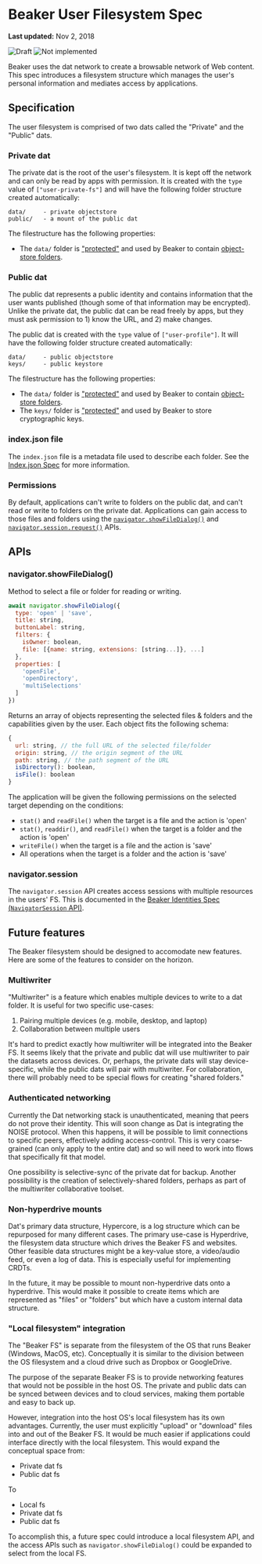 # Beaker User Filesystem Spec

**Last updated:** Nov 2, 2018

![Draft](https://img.shields.io/badge/Draft-In%20progress-yellow.svg) ![Not implemented](https://img.shields.io/badge/Status-Not%20implemented-red.svg)

Beaker uses the dat network to create a browsable network of Web content. This spec introduces a filesystem structure which manages the user's personal information and mediates access by applications.

## Specification

The user filesystem is comprised of two dats called the "Private" and the "Public" dats.

### Private dat

The private dat is the root of the user's filesystem. It is kept off the network and can only be read by apps with permission. It is created with the `type` value of `["user-private-fs"]` and will have the following folder structure created automatically:

```
data/     - private objectstore
public/   - a mount of the public dat
```

The filestructure has the following properties:

 - The `data/` folder is ["protected"](./index-json.md#type) and used by Beaker to contain [object-store folders](./object-store-folder.md).

### Public dat

The public dat represents a public identity and contains information that the user wants published (though some of that information may be encrypted). Unlike the private dat, the public dat can be read freely by apps, but they must ask permission to 1) know the URL, and 2) make changes.

The public dat is created with the `type` value of `["user-profile"]`. It will have the following folder structure created automatically:

```
data/     - public objectstore
keys/     - public keystore
```

The filestructure has the following properties:

 - The `data/` folder is ["protected"](./index-json.md#type) and used by Beaker to contain [object-store folders](./object-store-folder.md).
 - The `keys/` folder is ["protected"](./index-json.md#type) and used by Beaker to store cryptographic keys.

### index.json file

The `index.json` file is a metadata file used to describe each folder. See the [Index.json Spec](./index-json.md) for more information.

### Permissions

By default, applications can't write to folders on the public dat, and can't read or write to folders on the private dat. Applications can gain access to those files and folders using the [`navigator.showFileDialog()`](#navigator-showFileDialog) and [`navigator.session.request()`](./beaker-identities.md#navigatorsession-api) APIs.

## APIs

### navigator.showFileDialog()

Method to select a file or folder for reading or writing.

```js
await navigator.showFileDialog({
  type: 'open' | 'save',
  title: string,
  buttonLabel: string,
  filters: {
    isOwner: boolean,
    file: [{name: string, extensions: [string...]}, ...]
  },
  properties: [
    'openFile',
    'openDirectory',
    'multiSelections'
  ]
})
```

Returns an array of objects representing the selected files & folders and the capabilities given by the user. Each object fits the following schema:

```js
{
  url: string, // the full URL of the selected file/folder
  origin: string, // the origin segment of the URL
  path: string, // the path segment of the URL
  isDirectory(): boolean,
  isFile(): boolean
}
```

The application will be given the following permissions on the selected target depending on the conditions:

 - `stat()` and `readFile()` when the target is a file and the action is 'open'
 - `stat()`, `readdir()`, and `readFile()` when the target is a folder and the action is 'open'
 - `writeFile()` when the target is a file and the action is 'save'
 - All operations when the target is a folder and the action is 'save'

### navigator.session

The `navigator.session` API creates access sessions with multiple resources in the users' FS. This is documented in the [Beaker Identities Spec (`NavigatorSession` API)](./beaker-identities.md#navigatorsession-api).

## Future features

The Beaker filesystem should be designed to accomodate new features. Here are some of the features to consider on the horizon.

### Multiwriter

"Multiwriter" is a feature which enables multiple devices to write to a dat folder. It is useful for two specific use-cases:

 1. Pairing multiple devices (e.g. mobile, desktop, and laptop)
 2. Collaboration between multiple users

It's hard to predict exactly how multiwriter will be integrated into the Beaker FS. It seems likely that the private and public dat will use multiwriter to pair the datasets across devices. Or, perhaps, the private dats will stay device-specific, while the public dats will pair with multiwriter. For collaboration, there will probably need to be special flows for creating "shared folders."

### Authenticated networking

Currently the Dat networking stack is unauthenticated, meaning that peers do not prove their identity. This will soon change as Dat is integrating the NOISE protocol. When this happens, it will be possible to limit connections to specific peers, effectively adding access-control. This is very coarse-grained (can only apply to the entire dat) and so will need to work into flows that specifically fit that model.

One possibility is selective-sync of the private dat for backup. Another possibility is the creation of selectively-shared folders, perhaps as part of the multiwriter collaborative toolset.

### Non-hyperdrive mounts

Dat's primary data structure, Hypercore, is a log structure which can be repurposed for many different cases. The primary use-case is Hyperdrive, the filesystem data structure which drives the Beaker FS and websites. Other feasible data structures might be a key-value store, a video/audio feed, or even a log of data. This is especially useful for implementing CRDTs.

In the future, it may be possible to mount non-hyperdrive dats onto a hyperdrive. This would make it possible to create items which are represented as "files" or "folders" but which have a custom internal data structure.

### "Local filesystem" integration

The "Beaker FS" is separate from the filesystem of the OS that runs Beaker (Windows, MacOS, etc). Conceptually it is similar to the division between the OS filesystem and a cloud drive such as Dropbox or GoogleDrive.

The purpose of the separate Beaker FS is to provide networking features that would not be possible in the host OS. The private and public dats can be synced between devices and to cloud services, making them portable and easy to back up.

However, integration into the host OS's local filesystem has its own advantages. Currently, the user must explicitly "upload" or "download" files into and out of the Beaker FS. It would be much easier if applications could interface directly with the local filesystem. This would expand the conceptual space from:

 - Private dat fs
 - Public dat fs
 
To

 - Local fs
 - Private dat fs
 - Public dat fs

To accomplish this, a future spec could introduce a local filesystem API, and the access APIs such as `navigator.showFileDialog()` could be expanded to select from the local FS.
